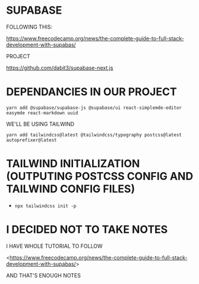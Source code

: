 # SUPABASE

FOLLOWING THIS:

<https://www.freecodecamp.org/news/the-complete-guide-to-full-stack-development-with-supabas/>

PROJECT

<https://github.com/dabit3/supabase-next.js>

# DEPENDANCIES IN OUR PROJECT

```
yarn add @supabase/supabase-js @supabase/ui react-simplemde-editor easymde react-markdown uuid
```

WE'LL BE USING TAILWIND

```
yarn add tailwindcss@latest @tailwindcss/typography postcss@latest autoprefixer@latest
```

# TAILWIND INITIALIZATION (OUTPUTING POSTCSS CONFIG AND TAILWIND CONFIG FILES)

- `npx tailwindcss init -p`

# I DECIDED NOT TO TAKE NOTES

I HAVE WHOLE TUTORIAL TO FOLLOW

<<https://www.freecodecamp.org/news/the-complete-guide-to-full-stack-development-with-supabas/>>

AND THAT'S ENOUGH NOTES